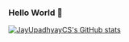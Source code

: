 ### Hello World 👋
[![JayUpadhyayCS's GitHub stats](https://github-readme-stats.vercel.app/api?username=JayUpadhyayCS)](https://github.com/anuraghazra/github-readme-stats)
<!--START_SECTION:waka-->

<!--END_SECTION:waka-->

<!--
**JayUpadhyayCS/JayUpadhyayCS** is a ✨ _special_ ✨ repository because its `README.md` (this file) appears on your GitHub profile.

Here are some ideas to get you started:

- 🔭 I’m currently working on ...
- 🌱 I’m currently learning ...
- 👯 I’m looking to collaborate on ...
- 🤔 I’m looking for help with ...
- 💬 Ask me about ...
- 📫 How to reach me: ...
- 😄 Pronouns: ...
- ⚡ Fun fact: ...
-->
